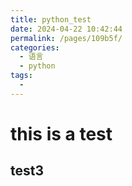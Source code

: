 ```yaml
---
title: python_test
date: 2024-04-22 10:42:44
permalink: /pages/109b5f/
categories:
  - 语言
  - python
tags:
  - 
---
```

# this is a test

## test3
